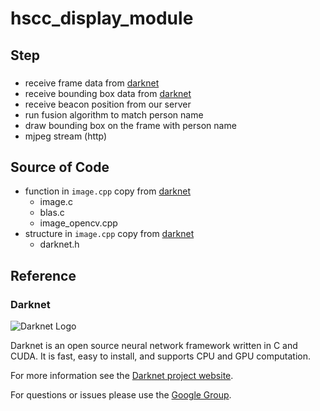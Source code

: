 # hscc_display_module

## Step

### 
- receive frame data from [darknet](https://github.com/pjreddie/darknet)
- receive bounding box data from [darknet](https://github.com/pjreddie/darknet)
- receive beacon position from our server
- run fusion algorithm to match person name
- draw bounding box on the frame with person name
- mjpeg stream (http)

## Source of Code

- function in `image.cpp` copy from [darknet](https://github.com/pjreddie/darknet)
    - image.c
    - blas.c
    - image_opencv.cpp
- structure in `image.cpp` copy from [darknet](https://github.com/pjreddie/darknet)
    - darknet.h


## Reference

### Darknet

![Darknet Logo](http://pjreddie.com/media/files/darknet-black-small.png)

Darknet is an open source neural network framework written in C and CUDA. It is fast, easy to install, and supports CPU and GPU computation.

For more information see the [Darknet project website](http://pjreddie.com/darknet).

For questions or issues please use the [Google Group](https://groups.google.com/forum/#!forum/darknet).
